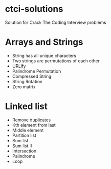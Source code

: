 # ctci-solutions
Solution for Crack The Coding Interview problems

# Arrays and Strings
* String has all unique characters
* Two strings are permutations of each other
* URLify
* Palindrome Permutation
* Compressed String
* String Rotation
* Zero matrix

# Linked list
* Remove duplicates
* Kth element from last
* Middle element
* Partition list
* Sum list
* Sum list II
* Intersection
* Palindrome
* Loop
